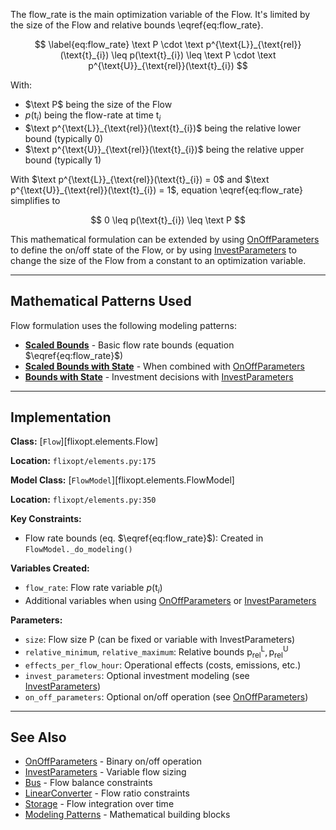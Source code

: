 The flow_rate is the main optimization variable of the Flow. It's limited by the size of the Flow and relative bounds \eqref{eq:flow_rate}.

$$ \label{eq:flow_rate}
    \text P \cdot \text p^{\text{L}}_{\text{rel}}(\text{t}_{i})
    \leq p(\text{t}_{i}) \leq
    \text P \cdot \text p^{\text{U}}_{\text{rel}}(\text{t}_{i})
$$

With:

- $\text P$ being the size of the Flow
- $p(\text{t}_{i})$ being the flow-rate at time $\text{t}_{i}$
- $\text p^{\text{L}}_{\text{rel}}(\text{t}_{i})$ being the relative lower bound (typically 0)
- $\text p^{\text{U}}_{\text{rel}}(\text{t}_{i})$ being the relative upper bound (typically 1)

With $\text p^{\text{L}}_{\text{rel}}(\text{t}_{i}) = 0$ and $\text p^{\text{U}}_{\text{rel}}(\text{t}_{i}) = 1$,
equation \eqref{eq:flow_rate} simplifies to

$$
    0 \leq p(\text{t}_{i}) \leq \text P
$$


This mathematical formulation can be extended by using [OnOffParameters](./OnOffParameters.md)
to define the on/off state of the Flow, or by using [InvestParameters](./InvestParameters.md)
to change the size of the Flow from a constant to an optimization variable.

---

## Mathematical Patterns Used

Flow formulation uses the following modeling patterns:

- **[Scaled Bounds](modeling-patterns/bounds-and-states.md#scaled-bounds)** - Basic flow rate bounds (equation $\eqref{eq:flow_rate}$)
- **[Scaled Bounds with State](modeling-patterns/bounds-and-states.md#scaled-bounds-with-state)** - When combined with [OnOffParameters](OnOffParameters.md)
- **[Bounds with State](modeling-patterns/bounds-and-states.md#bounds-with-state)** - Investment decisions with [InvestParameters](InvestParameters.md)

---

## Implementation

**Class:** [`Flow`][flixopt.elements.Flow]

**Location:** `flixopt/elements.py:175`

**Model Class:** [`FlowModel`][flixopt.elements.FlowModel]

**Location:** `flixopt/elements.py:350`

**Key Constraints:**
- Flow rate bounds (eq. $\eqref{eq:flow_rate}$): Created in `FlowModel._do_modeling()`

**Variables Created:**
- `flow_rate`: Flow rate variable $p(\text{t}_i)$
- Additional variables when using [OnOffParameters](OnOffParameters.md) or [InvestParameters](InvestParameters.md)

**Parameters:**
- `size`: Flow size $\text{P}$ (can be fixed or variable with InvestParameters)
- `relative_minimum`, `relative_maximum`: Relative bounds $\text{p}^{\text{L}}_{\text{rel}}, \text{p}^{\text{U}}_{\text{rel}}$
- `effects_per_flow_hour`: Operational effects (costs, emissions, etc.)
- `invest_parameters`: Optional investment modeling (see [InvestParameters](InvestParameters.md))
- `on_off_parameters`: Optional on/off operation (see [OnOffParameters](OnOffParameters.md))

---

## See Also

- [OnOffParameters](OnOffParameters.md) - Binary on/off operation
- [InvestParameters](InvestParameters.md) - Variable flow sizing
- [Bus](Bus.md) - Flow balance constraints
- [LinearConverter](LinearConverter.md) - Flow ratio constraints
- [Storage](Storage.md) - Flow integration over time
- [Modeling Patterns](modeling-patterns/index.md) - Mathematical building blocks
